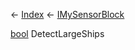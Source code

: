 ← [Index](Api-Index) ← [IMySensorBlock](Sandbox.ModAPI.Ingame.IMySensorBlock)

[bool](System.Boolean) DetectLargeShips